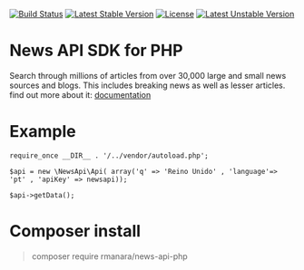 [![Build Status](https://travis-ci.org/rodrigomanara/News-API-php.svg?branch=master)](https://travis-ci.org/rodrigomanara/News-API-php.svg?branch=master)
[![Latest Stable Version](https://poser.pugx.org/rmanara/News-API-php/v/stable)](https://packagist.org/packages/rmanara/News-API-php)
[![License](https://poser.pugx.org/rmanara/News-API-php/license)](https://packagist.org/packages/rmanara/News-API-php)
[![Latest Unstable Version](https://poser.pugx.org/rmanara/News-API-php/v/unstable)](https://packagist.org/packages/rmanara/News-API-php)



# News API SDK for PHP 

Search through millions of articles from over 30,000 large and small news sources and blogs. This includes breaking news as well as lesser articles.
find out more about it: [documentation](https://newsapi.org/docs/)

# Example
```
require_once __DIR__ . '/../vendor/autoload.php';

$api = new \NewsApi\Api( array('q' => 'Reino Unido' , 'language'=> 'pt' , 'apiKey' => newsapi));

$api->getData();
```

# Composer install

> composer require rmanara/news-api-php

